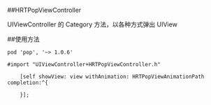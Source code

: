 ##HRTPopViewController

UIViewController  的 Category 方法，以各种方式弹出 UIView

##使用方法

``` 
pod 'pop', '~> 1.0.6'
``` 

``` 
#import "UIViewController+HRTPopViewController.h"
``` 

```
    [self showView: view withAnimation: HRTPopViewAnimationPath completion:^{
        
    }];
```
